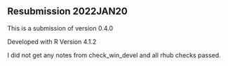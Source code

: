 ## Resubmission 2022JAN20

This is a submission of version 0.4.0

Developed with R Version 4.1.2

I did not get any notes from check_win_devel and all rhub checks passed.
